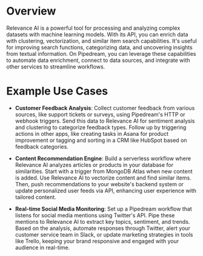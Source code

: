 # Overview

Relevance AI is a powerful tool for processing and analyzing complex datasets with machine learning models. With its API, you can enrich data with clustering, vectorization, and similar item search capabilities. It's useful for improving search functions, categorizing data, and uncovering insights from textual information. On Pipedream, you can leverage these capabilities to automate data enrichment, connect to data sources, and integrate with other services to streamline workflows.

# Example Use Cases

- **Customer Feedback Analysis**: Collect customer feedback from various sources, like support tickets or surveys, using Pipedream's HTTP or webhook triggers. Send this data to Relevance AI for sentiment analysis and clustering to categorize feedback types. Follow up by triggering actions in other apps, like creating tasks in Asana for product improvement or tagging and sorting in a CRM like HubSpot based on feedback categories.

- **Content Recommendation Engine**: Build a serverless workflow where Relevance AI analyzes articles or products in your database for similarities. Start with a trigger from MongoDB Atlas when new content is added. Use Relevance AI to vectorize content and find similar items. Then, push recommendations to your website's backend system or update personalized user feeds via API, enhancing user experience with tailored content.

- **Real-time Social Media Monitoring**: Set up a Pipedream workflow that listens for social media mentions using Twitter's API. Pipe these mentions to Relevance AI to extract key topics, sentiment, and trends. Based on the analysis, automate responses through Twitter, alert your customer service team in Slack, or update marketing strategies in tools like Trello, keeping your brand responsive and engaged with your audience in real-time.
